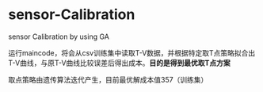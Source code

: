 # sensor-Calibration
sensor Calibration by using GA

运行maincode，将会从csv训练集中读取T-V数据，并根据特定取T点策略拟合出T-V曲线，与原T-V曲线比较误差后得出成本。**目的是得到最优取T点方案**


取点策略由遗传算法迭代产生，目前最优解成本值357（训练集）
